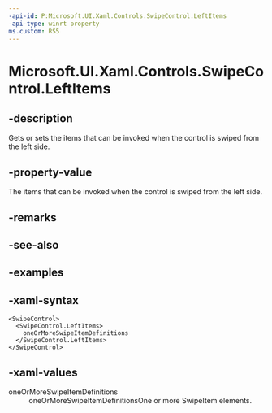 ```yaml
---
-api-id: P:Microsoft.UI.Xaml.Controls.SwipeControl.LeftItems
-api-type: winrt property
ms.custom: RS5
---
```

<!-- Property syntax.
public SwipeItems LeftItems { get;  set; }
-->

# Microsoft.UI.Xaml.Controls.SwipeControl.LeftItems


## -description

Gets or sets the items that can be invoked when the control is swiped from the left side.


## -property-value

The items that can be invoked when the control is swiped from the left side.


## -remarks


## -see-also


## -examples


## -xaml-syntax

```xaml
<SwipeControl>
  <SwipeControl.LeftItems>
    oneOrMoreSwipeItemDefinitions
  </SwipeControl.LeftItems>
</SwipeControl>
```


## -xaml-values

<dl><dt>oneOrMoreSwipeItemDefinitions</dt><dd>oneOrMoreSwipeItemDefinitionsOne or more SwipeItem elements.</dd>
</dl>


